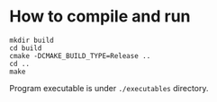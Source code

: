 # How to compile and run
```
mkdir build
cd build
cmake -DCMAKE_BUILD_TYPE=Release ..
cd ..
make
```

Program executable is under `./executables` directory.